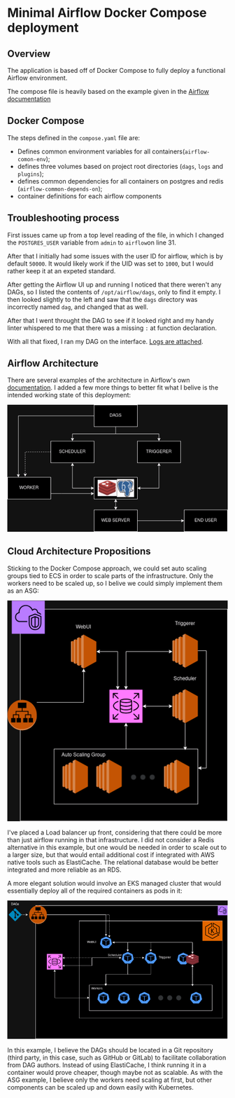 # Minimal Airflow Docker Compose deployment
## Overview

The application is based off of Docker Compose to fully deploy a functional Airflow environment.

The compose file is heavily based on the example given in the [Airflow documentation](https://airflow.apache.org/docs/apache-airflow/stable/howto/docker-compose/index.html)

## Docker Compose

The steps defined in the `compose.yaml` file are:

- Defines common environment variables for all containers(`airflow-comon-env`);
- defines three volumes based on project root directories (`dags`, `logs` and `plugins`);
- defines common dependencies for all containers on postgres and redis (`airflow-common-depends-on`);
- container definitions for each airflow components

## Troubleshooting process

First issues came up from a top level reading of the file, in which I changed the `POSTGRES_USER` variable from `admin` to `airflow`on line 31.

After that I initially had some issues with the user ID for airflow, which is by default `50000`. It would likely work if the UID was set to `1000`, but I would rather keep it at an expeted standard.

After getting the Airflow UI up and running I noticed that there weren't any DAGs, so I listed the contents of `/opt/airflow/dags`, only to find it empty. I then looked slightly to the left and saw that the `dags` directory was incorrectly named `dag`, and changed that as well.

After that I went throught the DAG to see if it looked right and my handy linter whispered to me that there was a missing `:` at function declaration.

With all that fixed, I ran my DAG on the interface. [Logs are attached](./logs/scheduler/2024-08-31/smooth.py.log).

## Airflow Architecture

There are several examples of the architecture in Airflow's own [documentation](https://airflow.apache.org/docs/apache-airflow/stable/core-concepts/overview.html). I added a few more things to better fit what I belive is the intended working state of this deployment:

![airflow_architecture](./assets/airflow_architecture_v2.drawio.png)

## Cloud Architecture Propositions

Sticking to the Docker Compose approach, we could set auto scaling groups tied to ECS in order to scale parts of the infrastructure. Only the workers need to be scaled up, so I belive we could simply implement them as an ASG:

![aws_airflow_asg](./assets/aws_airflow_asg.drawio.png)

I've placed a Load balancer up front, considering that there could be more than just airflow running in that infrastructure. I did not consider a Redis alternative in this example, but one would be needed in order to scale out to a larger size, but that would entail additional cost if integrated with AWS native tools such as ElastiCache. The relational database would be better integrated and more reliable as an RDS.

A more elegant solution would involve an EKS managed cluster that would essentially deploy all of the required containers as pods in it:

![aws_airflow_eks](./assets/aws_airflow_eks.drawio.png)

In this example, I believe the DAGs should be located in a Git repository (third party, in this case, such as GitHub or GitLab) to facilitate collaboration from DAG authors. Instead of using ElastiCache, I think running it in a container would prove cheaper, though maybe not as scalable. As with the ASG example, I believe only the workers need scaling at first, but other components can be scaled up and down easily with Kubernetes.